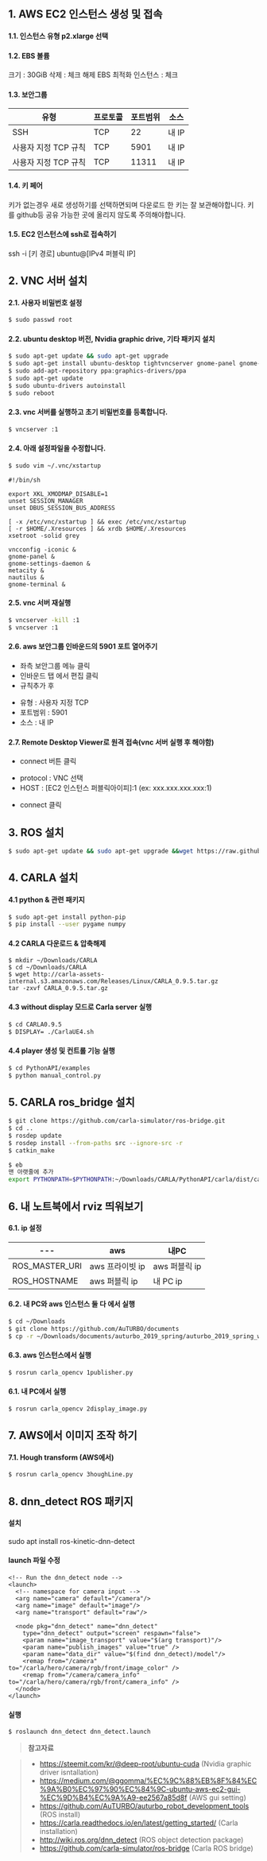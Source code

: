 ## 1. AWS EC2 인스턴스 생성 및 접속
#### 1.1. 인스턴스 유형 p2.xlarge 선택

#### 1.2. EBS 볼륨
크기 : 30GiB
삭제 : 체크 해제
EBS 최적화 인스턴스 : 체크

#### 1.3. 보안그룹
|유형|프로토콜|포트범위|소스|
|---|---|---|---|
|SSH|TCP|22|내 IP|
|사용자 지정 TCP 규칙|TCP|5901|내 IP|
|사용자 지정 TCP 규칙|TCP|11311|내 IP|

#### 1.4. 키 페어
키가 없는경우 새로 생성하기를 선택하면되며 다운로드 한 키는 잘 보관해야합니다.
키를 github등 공유 가능한 곳에 올리지 않도록 주의해야합니다.

#### 1.5. EC2 인스턴스에 ssh로 접속하기
ssh -i [키 경로] ubuntu@[IPv4 퍼블릭 IP]


## 2. VNC 서버 설치

#### 2.1. 사용자 비밀번호 설정
``` bash
$ sudo passwd root
```

#### 2.2. ubuntu desktop 버전, Nvidia graphic drive, 기타 패키지 설치
``` bash
$ sudo apt-get update && sudo apt-get upgrade
$ sudo apt-get install ubuntu-desktop tightvncserver gnome-panel gnome-settings-daemon metacity nautilus gnome-terminal terminator
$ sudo add-apt-repository ppa:graphics-drivers/ppa
$ sudo apt-get update
$ sudo ubuntu-drivers autoinstall
$ sudo reboot
```

#### 2.3. vnc 서버를 실행하고 초기 비밀번호를 등록합니다.
``` bash
$ vncserver :1
```
#### 2.4. 아래 설정파일을 수정합니다.
``` bash
$ sudo vim ~/.vnc/xstartup
```

```
#!/bin/sh

export XKL_XMODMAP_DISABLE=1
unset SESSION_MANAGER
unset DBUS_SESSION_BUS_ADDRESS

[ -x /etc/vnc/xstartup ] && exec /etc/vnc/xstartup
[ -r $HOME/.Xresources ] && xrdb $HOME/.Xresources
xsetroot -solid grey

vncconfig -iconic &
gnome-panel &
gnome-settings-daemon &
metacity &
nautilus &
gnome-terminal &

```

#### 2.5. vnc 서버 재실행
``` bash
$ vncserver -kill :1
$ vncserver :1
```

#### 2.6. aws 보안그룹 인바운드의 5901 포트 열어주기
- 좌측 보안그룹 메뉴 클릭
- 인바운드 탭 에서 편집 클릭 
- 규칙추가 후
 * 유형 : 사용자 지정 TCP
 * 포트범위 : 5901
 * 소스 : 내 IP

#### 2.7. Remote Desktop Viewer로 원격 접속(vnc 서버 실행 후 해야함)
- connect 버튼 클릭
 * protocol : VNC 선택
 * HOST : [EC2 인스턴스 퍼블릭아이피]:1  (ex: xxx.xxx.xxx.xxx:1)
- connect 클릭




## 3. ROS 설치
``` bash
$ sudo apt-get update && sudo apt-get upgrade &&wget https://raw.githubusercontent.com/auturbo/auturbo_robot_development_tools/master/install_ros_melodic.sh && chmod 755 ./install_ros_melodic.sh && bash ./install_ros_melodic.sh &&wget https://raw.githubusercontent.com/auturbo/auturbo_robot_development_tools/master/add_macro_for_melodic_only.sh && chmod 755 ./add_macro_for_melodic_only.sh && bash ./add_macro_for_melodic_only.sh
```
## 4. CARLA 설치

#### 4.1 python & 관련 패키지
``` bash
$ sudo apt-get install python-pip
$ pip install --user pygame numpy
```
#### 4.2 CARLA 다운로드 & 압축해제
```
$ mkdir ~/Downloads/CARLA
$ cd ~/Downloads/CARLA
$ wget http://carla-assets-internal.s3.amazonaws.com/Releases/Linux/CARLA_0.9.5.tar.gz
tar -zxvf CARLA_0.9.5.tar.gz
```

#### 4.3 without display 모드로 Carla server 실행
 
 
``` bash
$ cd CARLA0.9.5
$ DISPLAY= ./CarlaUE4.sh
```

#### 4.4 player 생성 및 컨트롤 기능 실행

``` bash
$ cd PythonAPI/examples
$ python manual_control.py
```


## 5. CARLA ros_bridge 설치
```bash
$ git clone https://github.com/carla-simulator/ros-bridge.git
$ cd ..
$ rosdep update
$ rosdep install --from-paths src --ignore-src -r
$ catkin_make
```

```bash
$ eb
맨 아랫줄에 추가
export PYTHONPATH=$PYTHONPATH:~/Downloads/CARLA/PythonAPI/carla/dist/carla-0.9.5-py2.7-linux-x86_64.egg
```

## 6. 내 노트북에서 rviz 띄워보기

#### 6.1. ip 설정
|---|aws|내PC|
|---|---|---|
|ROS_MASTER_URI|aws 프라이빗 ip|aws 퍼블릭 ip|
|ROS_HOSTNAME|aws 퍼블릭 ip|내 PC ip|

#### 6.2. 내 PC와 aws 인스턴스 둘 다 에서 실행
```bash
$ cd ~/Downloads
$ git clone https://github.com/AuTURBO/documents
$ cp -r ~/Downloads/documents/auturbo_2019_spring/auturbo_2019_spring_week6/carla_opencv ~/catkin_ws/src/
```


#### 6.3. aws 인스턴스에서 실행
```bash
$ rosrun carla_opencv 1publisher.py
```


#### 6.1. 내 PC에서 실행
```bash
$ rosrun carla_opencv 2display_image.py
```


## 7. AWS에서 이미지 조작 하기

#### 7.1. Hough transform (AWS에서)
``` bash
$ rosrun carla_opencv 3houghLine.py
```


## 8. dnn_detect ROS 패키지

#### 설치
sudo apt install ros-kinetic-dnn-detect

#### launch 파일 수정
```script
<!-- Run the dnn_detect node -->
<launch>
  <!-- namespace for camera input -->
  <arg name="camera" default="/camera"/>
  <arg name="image" default="image"/>
  <arg name="transport" default="raw"/>

  <node pkg="dnn_detect" name="dnn_detect"
    type="dnn_detect" output="screen" respawn="false">
    <param name="image_transport" value="$(arg transport)"/>
    <param name="publish_images" value="true" />
    <param name="data_dir" value="$(find dnn_detect)/model"/>
    <remap from="/camera" to="/carla/hero/camera/rgb/front/image_color" />
    <remap from="/camera/camera_info" to="/carla/hero/camera/rgb/front/camera_info" />
  </node>
</launch>
```
#### 실행
```bash
$ roslaunch dnn_detect dnn_detect.launch
```


>**참고자료**

>- https://steemit.com/kr/@deep-root/ubuntu-cuda (Nvidia graphic driver isntallation)
>- https://medium.com/@ggomma/%EC%9C%88%EB%8F%84%EC%9A%B0%EC%97%90%EC%84%9C-ubuntu-aws-ec2-gui-%EC%9D%B4%EC%9A%A9-ee2567a85d8f (AWS gui setting)
>- https://github.com/AuTURBO/auturbo_robot_development_tools (ROS install)
>- https://carla.readthedocs.io/en/latest/getting_started/ (Carla installation)
>- http://wiki.ros.org/dnn_detect (ROS object detection package)
>- https://github.com/carla-simulator/ros-bridge (Carla ROS bridge)
>
